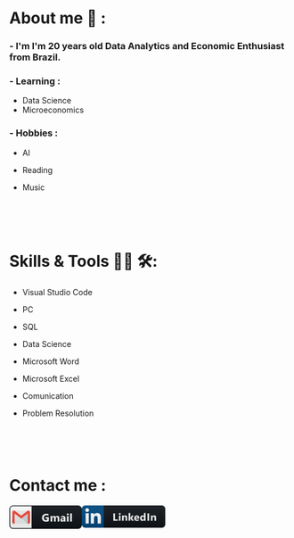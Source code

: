 # About me 💬 :
### - I'm I'm 20 years old Data Analytics and Economic Enthusiast from Brazil.

### - Learning :
- Data Science 
- Microeconomics

### - Hobbies :
- AI
- Reading
- Music 

  </br>
  </br>
  </br>

# Skills & Tools 👨‍💻 🛠:
- Visual Studio Code 
- PC
- SQL
- Data Science
- Microsoft Word
- Microsoft Excel
- Comunication
- Problem Resolution

  </br>
  </br>
  </br>


# Contact me :

<a href="mailto:vitorlopesdossantos929@gmail.com">
  <img align="left" alt="Gmail" width="130" hight="100" src="https://github.com/vitorlopesdossantos929-eng/V-tor-Lopes/blob/main/gmail.png"/>
</a>

<a href="https://www.linkedin.com/in/v%C3%ADtor-lopes-dos-santos-367538379/">
  <img align="left" alt="Linkedin" width="150" hight="100" src="https://github.com/vitorlopesdossantos929-eng/V-tor-Lopes/blob/main/linkedin.png"/>
</a>
